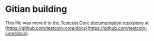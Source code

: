 Gitian building
================

This file was moved to [the Testcoin Core documentation repository](https://github.com/testcoin-core/docs/blob/master/gitian-building.md) at [https://github.com/testcoin-core/docs](https://github.com/testcoin-core/docs).
